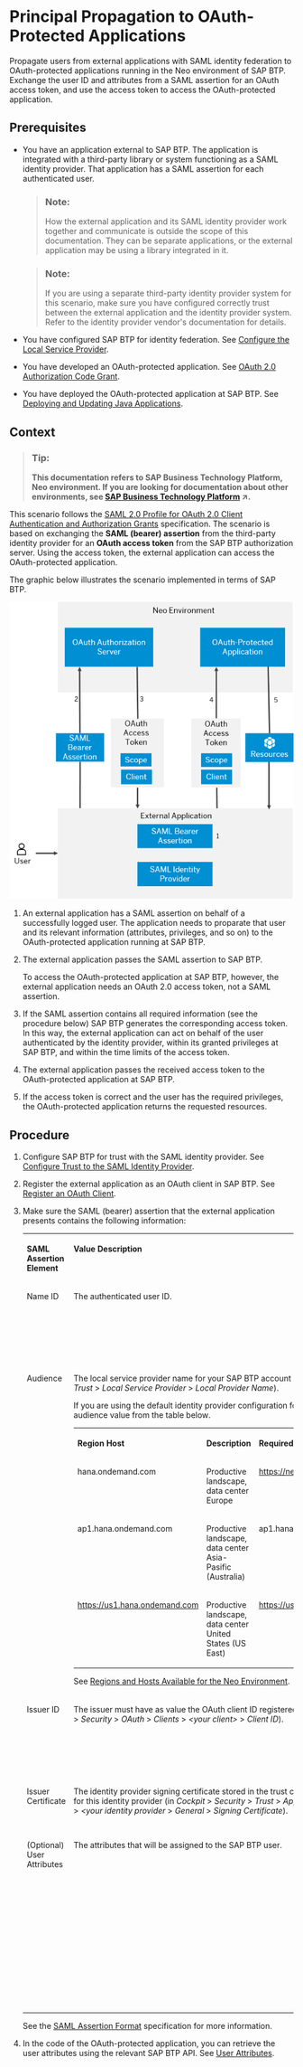 <!-- loio310f39e504024079933066db8b6c6d00 -->

# Principal Propagation to OAuth-Protected Applications

Propagate users from external applications with SAML identity federation to OAuth-protected applications running in the Neo environment of SAP BTP. Exchange the user ID and attributes from a SAML assertion for an OAuth access token, and use the access token to access the OAuth-protected application.



## Prerequisites

-   You have an application external to SAP BTP. The application is integrated with a third-party library or system functioning as a SAML identity provider. That application has a SAML assertion for each authenticated user.

    > ### Note:  
    > How the external application and its SAML identity provider work together and communicate is outside the scope of this documentation. They can be separate applications, or the external application may be using a library integrated in it.

    > ### Note:  
    > If you are using a separate third-party identity provider system for this scenario, make sure you have configured correctly trust between the external application and the identity provider system. Refer to the identity provider vendor's documentation for details.

-   You have configured SAP BTP for identity federation. See [Configure the Local Service Provider](application-identity-provider-dc61853.md#loiodcdfe339f94947bc96508daa686cc56d).
-   You have developed an OAuth-protected application. See [OAuth 2.0 Authorization Code Grant](oauth-2-0-authorization-code-grant-b7b5893.md).
-   You have deployed the OAuth-protected application at SAP BTP. See [Deploying and Updating Java Applications](../30-development-neo/deploying-and-updating-java-applications-e5dfbc6.md).



## Context

> ### Tip:  
> **This documentation refers to SAP Business Technology Platform, Neo environment. If you are looking for documentation about other environments, see [SAP Business Technology Platform](https://help.sap.com/viewer/65de2977205c403bbc107264b8eccf4b/Cloud/en-US/6a2c1ab5a31b4ed9a2ce17a5329e1dd8.html "SAP Business Technology Platform (SAP BTP) is an integrated offering comprised of four technology portfolios: database and data management, application development and integration, analytics, and intelligent technologies. The platform offers users the ability to turn data into business value, compose end-to-end business processes, and build and extend SAP applications quickly.") :arrow_upper_right:.**

This scenario follows the [SAML 2.0 Profile for OAuth 2.0 Client Authentication and Authorization Grants](https://tools.ietf.org/html/rfc7522) specification. The scenario is based on exchanging the **SAML \(bearer\) assertion** from the third-party identity provider for an **OAuth access token** from the SAP BTP authorization server. Using the access token, the external application can access the OAuth-protected application.

The graphic below illustrates the scenario implemented in terms of SAP BTP.

![](images/Principal_Propagation_to_OAuth-Protected_Applications_graph_ea30fa9.png)

1.  An external application has a SAML assertion on behalf of a successfully logged user. The application needs to proparate that user and its relevant information \(attributes, privileges, and so on\) to the OAuth-protected application running at SAP BTP.

2.  The external application passes the SAML assertion to SAP BTP.

    To access the OAuth-protected application at SAP BTP, however, the external application needs an OAuth 2.0 access token, not a SAML assertion.

3.  If the SAML assertion contains all required information \(see the procedure below\) SAP BTP generates the corresponding access token. In this way, the external application can act on behalf of the user authenticated by the identity provider, within its granted privileges at SAP BTP, and within the time limits of the access token.

4.  The external application passes the received access token to the OAuth-protected application at SAP BTP.
5.  If the access token is correct and the user has the required privileges, the OAuth-protected application returns the requested resources.



## Procedure

1.  Configure SAP BTP for trust with the SAML identity provider. See [Configure Trust to the SAML Identity Provider](application-identity-provider-dc61853.md#loiob6cfc4bb4bff4ace90afc71b0962fcb5).

2.  Register the external application as an OAuth client in SAP BTP. See [Register an OAuth Client](register-an-oauth-client-61d8095.md).

3.  Make sure the SAML \(bearer\) assertion that the external application presents contains the following information:


    <table>
    <tr>
    <th valign="top">

    SAML Assertion Element


    
    </th>
    <th valign="top">

    Value Description


    
    </th>
    <th valign="top">

    Example


    
    </th>
    </tr>
    <tr>
    <td valign="top">

    Name ID


    
    </td>
    <td valign="top">

    The authenticated user ID.


    
    </td>
    <td valign="top">

    ```
    
    <saml:NameID 
             Format="urn:oasis:names:tc:SAML:1.1:nameid format:unspecified"
             xmlns:saml="urn:oasis:names:tc:SAML:2.0:assertion">p12356789
    </saml:NameID>
    ```


    
    </td>
    </tr>
    <tr>
    <td valign="top">

    Audience


    
    </td>
    <td valign="top">

    The local service provider name for your SAP BTP account \(in *Cockpit* \> *Security* \> *Trust* \> *Local Service Provider* \> *Local Provider Name*\).

    If you are using the default identity provider configuration for your account, take the audience value from the table below.


    <table>
    <tr>
    <th valign="top">

    Region Host


    
    </th>
    <th valign="top">

    Description


    
    </th>
    <th valign="top">

    Required Audience Value


    
    </th>
    </tr>
    <tr>
    <td valign="top">

    hana.ondemand.com


    
    </td>
    <td valign="top">

    Productive landscape, data center Europe


    
    </td>
    <td valign="top">

    https://netweaver.ondemand.com


    
    </td>
    </tr>
    <tr>
    <td valign="top">

    ap1.hana.ondemand.com


    
    </td>
    <td valign="top">

    Productive landscape, data center Asia-Pasific \(Australia\)


    
    </td>
    <td valign="top">

    ap1.hana.ondemand.com


    
    </td>
    </tr>
    <tr>
    <td valign="top">

    https://us1.hana.ondemand.com


    
    </td>
    <td valign="top">

    Productive landscape, data center United States \(US East\)


    
    </td>
    <td valign="top">

    https://us1.hana.ondemand.com/


    
    </td>
    </tr>
    </table>
    
    See [Regions and Hosts Available for the Neo Environment](../10-concepts-neo/regions-and-hosts-available-for-the-neo-environment-d722f7c.md).


    
    </td>
    <td valign="top">

    ```
    <saml:Audience>myLocalProvider</saml:Audience>
    ```

    ```
    <saml:Audience>https://us1.hana.ondemand.com/</saml:Audience>
    ```

    ```
    <saml:Audience>ap1.hana.ondemand.com</saml:Audience>
    ```


    
    </td>
    </tr>
    <tr>
    <td valign="top">

    Issuer ID


    
    </td>
    <td valign="top">

    The issuer must have as value the OAuth client ID registered at SAP BTP \(in *Cockpit* \> *Security* \> *OAuth* \> *Clients* \> *<your client\>* \> *Client ID*\).


    
    </td>
    <td valign="top">

    ```
    
    <saml:Issuer 
             Format="urn:oasis:names:tc:SAML:2.0:nameid-format:entity"
             xmlns:saml="urn:oasis:names:tc:SAML:2.0:assertion">myClientID 
    </saml:Issuer>
    ```


    
    </td>
    </tr>
    <tr>
    <td valign="top">

    Issuer Certificate


    
    </td>
    <td valign="top">

    The identity provider signing certificate stored in the trust configuration of SAP BTP for this identity provider \(in *Cockpit* \> *Security* \> *Trust* \> *Application Identity Provider* \> *<your identity provider* \> *General* \> *Signing Certificate*\).


    
    </td>
    <td valign="top">

    > ### Sample Code:  
    > ```
    > <ds:X509Certificate> …… </ds:X509Certificate>
    > ```


    
    </td>
    </tr>
    <tr>
    <td valign="top">

    \(Optional\) User Attributes


    
    </td>
    <td valign="top">

    The attributes that will be assigned to the SAP BTP user.


    
    </td>
    <td valign="top">

    ```
    
    <Attribute Name="mail">
        <AttributeValue xmlns:xs="http://www.w3.org/2001/XMLSchema"
                           xmlns:xsi="http://www.w3.org/2001/XMLSchema-instance"
                           xsi:type="xs:string">test@sap.com
        </AttributeValue>
    </Attribute>
    
    <Attribute Name="first_name">
        <AttributeValue xmlns:xs="http://www.w3.org/2001/XMLSchema"
                           xmlns:xsi="http://www.w3.org/2001/XMLSchema-instance"
                           xsi:type="xs:string">Jon
        </AttributeValue>
    </Attribute>
    
    ```


    
    </td>
    </tr>
    </table>
    
    See the [SAML Assertion Format](https://tools.ietf.org/html/draft-ietf-oauth-saml2-bearer-23#page-6) specification for more information.

4.  In the code of the OAuth-protected application, you can retrieve the user attributes using the relevant SAP BTP API. See [User Attributes](user-attributes-9e2e0d7.md).


